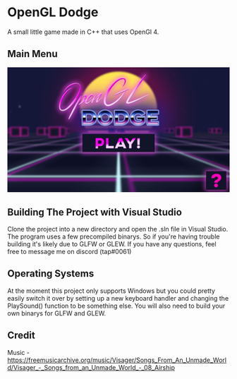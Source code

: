 # OpenGL Dodge
A small little game made in C++ that uses OpenGl 4. 

## Main Menu
![Image](https://raw.githubusercontent.com/TapPineapple/glDodge/master/glDodge/res/textures/mainmenu.png)

## Building The Project with Visual Studio
Clone the project into a new directory and open the .sln file in Visual Studio. The program uses a few precompiled binarys. So if you're having trouble building it's likely due to GLFW or GLEW. If you have any questions, feel free to message me on discord (tap#0061)
## Operating Systems
At the moment this project only supports Windows but you could pretty easily switch it over by setting up a new keyboard handler and changing the PlaySound() function to be something else. You will also need to build your own binarys for GLFW and GLEW. 


## Credit
Music - https://freemusicarchive.org/music/Visager/Songs_From_An_Unmade_World/Visager_-_Songs_from_an_Unmade_World_-_08_Airship
